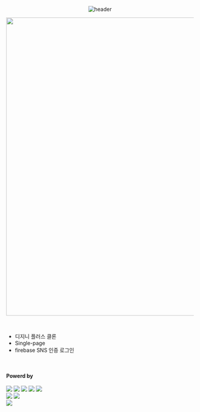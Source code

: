 <div align="center">

  ![header](https://capsule-render.vercel.app/api?type=waving&color=4078c0&height=180&section=header&text=Digenie%20plus%20Clone&fontSize=45&animation=fadeIn&fontAlignY=38&desc=yonghun16&descAlignY=55&descAlign=85)

  <a href="https://react-digeni-plus.web.app/"><img src="https://github.com/yonghun16/digenie-plus/blob/main/preview.gif?raw=true?raw=true" width=800px /></a>
	
</div>

</br>

<ul>
  <li>
	  디지니 플러스 클론
  </li>
  <li>
	  Single-page
  </li>
  <li>
	  firebase SNS 인증 로그인
  </li>
</ul>

</br>

<h4>Powerd by</h4>
<div>
	<!-- HTML --><a href="https://html.spec.whatwg.org/"><img src="https://img.shields.io/badge/HTML5-E34F26?style=flat&logo=HTML5&logoColor=white" /></a>
	<!-- CSS --><a href="https://www.w3.org/Style/CSS/"><img src="https://img.shields.io/badge/CSS3-1572B6?style=flat&logo=CSS3&logoColor=white" /></a>
	<!-- JavaScript --><a href="https://www.ecma-international.org/"><img src="https://img.shields.io/badge/JavaScript-F7DF1E?style=flat&logo=JavaScript&logoColor=white" /></a>
        <!-- React --><a href="https://reactjs.org/"><img src="https://img.shields.io/badge/React-58B4CD?style=flat&logo=React&logoColor=white" /></a>
        <!-- Styled Components --><a href="https://styled-components.com/"><img src="https://img.shields.io/badge/styled%20components-DB7093?style=flat&logo=Styled%20Components&logoColor=white" /></a>
	<br>
        <!-- Vite --><a href="https://vitejs.dev/"><img src="https://img.shields.io/badge/Vite-646CFF?style=flat&logo=Vite&logoColor=white" /></a>
        <!-- Firebase --><a href="https://firebase.google.com"/><img src="https://img.shields.io/badge/Firebase-DD2C00?style=flat&logo=Firebase&logoColor=white" /></a>
        <br>
	<!-- Vim --><a href="https://www.vim.org"><img src="https://img.shields.io/badge/Vim-019733?style=flat&logo=vim&logoColor=white" /></a>
  
</div>
